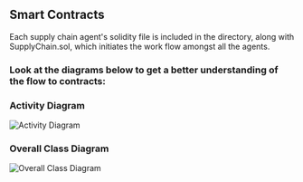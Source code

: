 ## Smart Contracts

Each supply chain agent's solidity file is included in the directory, along with SupplyChain.sol, which initiates the work flow amongst all the agents.

### Look at the diagrams below to get a better understanding of the flow to contracts:

### Activity Diagram
<img src="/thesis/diagrams/Activity Diagram.svg" alt="Activity Diagram"/>

### Overall Class Diagram
<img src="/thesis/diagrams/OverallClassDiagram.svg" alt="Overall Class Diagram"/>